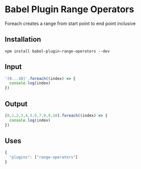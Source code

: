 # Babel Plugin Range Operators

Foreach creates a range from start point to end point inclusive

## Installation

```
npm install babel-plugin-range-operators --dev
```

## Input

```javascript
'[0...10]'.foreach((index) => {
  console.log(index)
})
```

## Output

```javascript
[0,1,2,3,4,5,6,7,8,9,10].foreach((index) => {
  console.log(index)
})
```

## Uses

```javascript
{
  "plugins": ["range-operators"]
}

```
